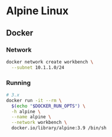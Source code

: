 # Alpine Linux

## Docker

### Network

```sh
docker network create workbench \
  --subnet 10.1.1.0/24
```

### Running

```sh
# 3.x
docker run -it --rm \
  $(echo "$DOCKER_RUN_OPTS") \
  -h alpine \
  --name alpine \
  --network workbench \
  docker.io/library/alpine:3.9 /bin/sh
```
